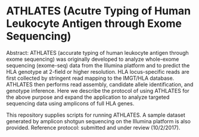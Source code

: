 # ATHLATES (Acutre Typing of Human Leukocyte Antigen through Exome Sequencing)
Abstract: ATHLATES (accurate typing of human leukocyte antigen through exome sequencing) was originally developed to analyze whole-exome sequencing (exome-seq) data from the Illumina platform and to predict the HLA genotype at 2-field or higher resolution. HLA locus-specific reads are first collected by stringent read mapping to the IMGT/HLA database. ATHLATES then performs read assembly, candidate allele identification, and genotype inference. Here we describe the protocol of using ATHLATES for the above purpose and expand the application to analyze targeted sequencing data using amplicons of full HLA genes. 

This repository supplies scripts for running ATHLATES. 
A sample dataset generated by amplicon shotgun sequencing on the Illumina platform is also provided. 
Reference protocol: submitted and under review (10/2/2017). 
